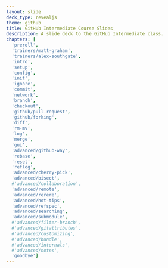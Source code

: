 ```yaml
---
layout: slide
deck_type: revealjs
theme: github
title: GitHub Intermediate Course Slides
description: A slide deck to the GitHub Intermediate class.
chapters: [
  'preroll',
  'trainers/matt-graham',
  'trainers/alex-southgate',
  'intro',
  'setup',
  'config',
  'init',
  'ignore',
  'commit',
  'network',
  'branch',
  'checkout',
  'github/pull-request',
  'github/forking',
  'diff',
  'rm-mv',
  'log',
  'merge',
  'gui',
  'advanced/github-way',
  'rebase',
  'reset',
  'reflog',
  'advanced/cherry-pick',
  'advanced/bisect',
  #'advanced/collaboration',
  'advanced/remote',
  'advanced/rerere',
  'advanced/hot-tips',
  'advanced/refspec',
  'advanced/searching',
  'advanced/submodule',
  #'advanced/filter-branch',
  #'advanced/gitattributes',
  #'advanced/customizing',
  #'advanced/bundle',
  #'advanced/internals',
  #'advanced/notes',
  'goodbye']
---
```


